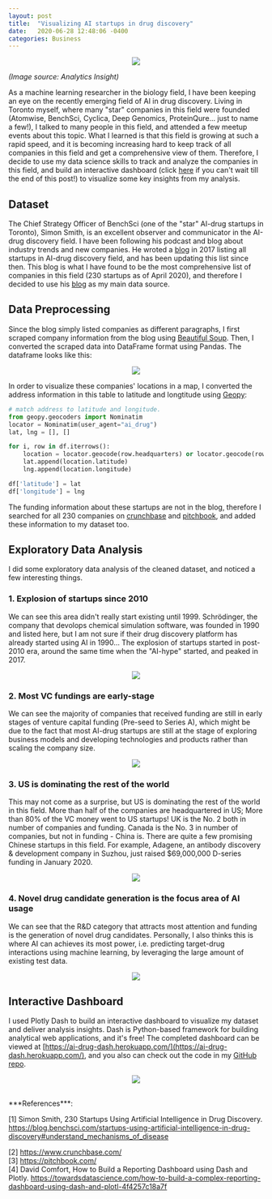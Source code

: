 ```yaml
---
layout: post
title:  "Visualizing AI startups in drug discovery"
date:   2020-06-28 12:48:06 -0400
categories: Business
---
```

<p align="center">
<img src="/imgs/2020-06-28-visualizing-ai-startups-in-drug-discovery/ai_drug_concept.jpg">
</p>
<em> (Image source: Analytics Insight)</em>

As a machine learning researcher in the biology field, I have been keeping an eye on the recently emerging field of AI in drug discovery. Living in Toronto myself, where many "star" companies in this field were founded (Atomwise, BenchSci, Cyclica, Deep Genomics, ProteinQure... just to name a few!), I talked to many people in this field, and attended a few meetup events about this topic. What I learned is that this field is growing at such a rapid speed, and it is becoming increasing hard to keep track of all companies in this field and get a comprehensive view of them. Therefore, I decide to use my data science skills to track and analyze the companies in this field, and build an interactive dashboard (click [here](https://ai-drug-dash.herokuapp.com/) if you can't wait till the end of this post!) to visualize some key insights from my analysis.

## Dataset
The Chief Strategy Officer of BenchSci (one of the "star" AI-drug startups in Toronto), Simon Smith, is an excellent observer and communicator in the AI-drug discovery field. I have been following his podcast and blog about industry trends and new companies. He wroted a [blog](https://blog.benchsci.com/startups-using-artificial-intelligence-in-drug-discovery#understand_mechanisms_of_disease) in 2017 listing all startups in AI-drug discovery field, and has been updating this list since then. This blog is what I have found to be the most comprehensive list of companies in this field (230 startups as of April 2020), and therefore I decided to use his [blog](https://blog.benchsci.com/startups-using-artificial-intelligence-in-drug-discovery#understand_mechanisms_of_disease) as my main data source.

## Data Preprocessing
Since the blog simply listed companies as different paragraphs, I first scraped company information from the blog using [Beautiful Soup](https://www.crummy.com/software/BeautifulSoup/bs4/doc/). Then, I converted the scraped data into DataFrame format using Pandas. The dataframe looks like this:

<p align="center">
<img src="/imgs/2020-06-28-visualizing-ai-startups-in-drug-discovery/data_table.png">
</p>

In order to visualize these companies' locations in a map, I converted the address information in this table to latitude and longtitude using [Geopy](https://geopy.readthedocs.io/en/stable/):
```Python
# match address to latitude and longitude.
from geopy.geocoders import Nominatim
locator = Nominatim(user_agent="ai_drug")
lat, lng = [], []

for i, row in df.iterrows():
    location = locator.geocode(row.headquarters) or locator.geocode(row.city+','+row.country)
    lat.append(location.latitude)
    lng.append(location.longitude)

df['latitude'] = lat
df['longitude'] = lng
```

The funding information about these startups are not in the blog, therefore I searched for all 230 companies on [crunchbase](https://www.crunchbase.com/) and [pitchbook](https://pitchbook.com/), and added these information to my dataset too.

## Exploratory Data Analysis
I did some exploratory data analysis of the cleaned dataset, and noticed a few interesting things.

### 1. Explosion of startups since 2010
We can see this area didn't really start existing until 1999. Schrödinger, the company that devolops chemical simulation software, was founded in 1990 and listed here, but I am not sure if their drug discovery platform has already started using AI in 1990... The explosion of startups started in post-2010 era, around the same time when the "AI-hype" started, and peaked in 2017.

<p align="center">
<img src="/imgs/2020-06-28-visualizing-ai-startups-in-drug-discovery/chronological_trend.png">
</p>

### 2. Most VC fundings are early-stage
We can see the majority of companies that received funding are still in early stages of venture capital funding (Pre-seed to Series A), which might be due to the fact that most AI-drug startups are still at the stage of exploring business models and developing technologies and products rather than scaling the company size.

<p align="center">
<img src="/imgs/2020-06-28-visualizing-ai-startups-in-drug-discovery/funding_stages.png">
</p>
  
### 3. US is dominating the rest of the world
This may not come as a surprise, but US is dominating the rest of the world in this field. More than half of the companies are headquartered in US; More than 80% of the VC money went to US startups! UK is the No. 2 both in number of companies and funding. Canada is the No. 3 in number of companies, but not in funding - China is. There are quite a few promising Chinese startups in this field. For example, Adagene, an antibody discovery & development company in Suzhou, just raised $69,000,000 D-series funding in January 2020.

<p align="center">
<img src="/imgs/2020-06-28-visualizing-ai-startups-in-drug-discovery/countries.png">
</p>
   
### 4. Novel drug candidate generation is the focus area of AI usage
We can see that the R&D category that attracts most attention and funding is the generation of novel drug candidates. Personally, I also thinks this is where AI can achieves its most power, i.e. predicting target-drug interactions using machine learning, by leveraging the large amount of existing test data.

<p align="center">
<img src="/imgs/2020-06-28-visualizing-ai-startups-in-drug-discovery/categories.png">
</p>

## Interactive Dashboard
I used Plotly Dash to build an interactive dashboard to visualize my dataset and deliver analysis insights. Dash is Python-based framework for building analytical web applications, and it's free! The completed dashboard can be viewed at [https://ai-drug-dash.herokuapp.com/](https://ai-drug-dash.herokuapp.com/), and you also can check out the code in my [GitHub repo](https://github.com/haocai1992/AI-drug).

<p align="center">
<img src="/imgs/2020-06-28-visualizing-ai-startups-in-drug-discovery/dashboard.png">
</p>
<br>  
***References***:  

[1] Simon Smith, 230 Startups Using Artificial Intelligence in Drug Discovery. https://blog.benchsci.com/startups-using-artificial-intelligence-in-drug-discovery#understand_mechanisms_of_disease

[2] https://www.crunchbase.com/  
[3] https://pitchbook.com/  
[4] David Comfort, How to Build a Reporting Dashboard using Dash and Plotly. https://towardsdatascience.com/how-to-build-a-complex-reporting-dashboard-using-dash-and-plotl-4f4257c18a7f